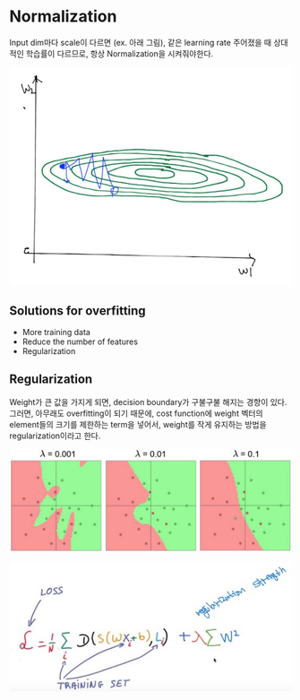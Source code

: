 # Normalization

Input dim마다 scale이 다르면 (ex. 아래 그림), 같은 learning rate 주어졌을 때 상대적인 학습률이 다르므로, 항상 Normalization을 시켜줘야한다.

![Normalization](..\assets\05\before_normalization.jpg)

## Solutions for overfitting

- More training data
- Reduce the number of features
- Regularization

## Regularization

Weight가 큰 값을 가지게 되면, decision boundary가 구불구불 해지는 경향이 있다. 그러면, 아무래도 overfitting이 되기 때문에, cost function에 weight 벡터의 element들의 크기를 제한하는 term을 넣어서, weight를 작게 유지하는 방법을 regularization이라고 한다.

![Regularization1](../assets/05/reg_strengths.jpg)

![Regularization2](../assets/05/loss_with_regularization.jpg)